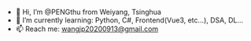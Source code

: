 - 👋 Hi, I’m @PENGthu from Weiyang, Tsinghua
- 🌱 I’m currently learning: Python, C#, Frontend(Vue3, etc...), DSA, DL...
- 📫 Reach me: wangjp20200913@gmail.com

<!---
PENGthu/PENGthu is a ✨ special ✨ repository because its `README.md` (this file) appears on your GitHub profile.
You can click the Preview link to take a look at your changes.
--->
